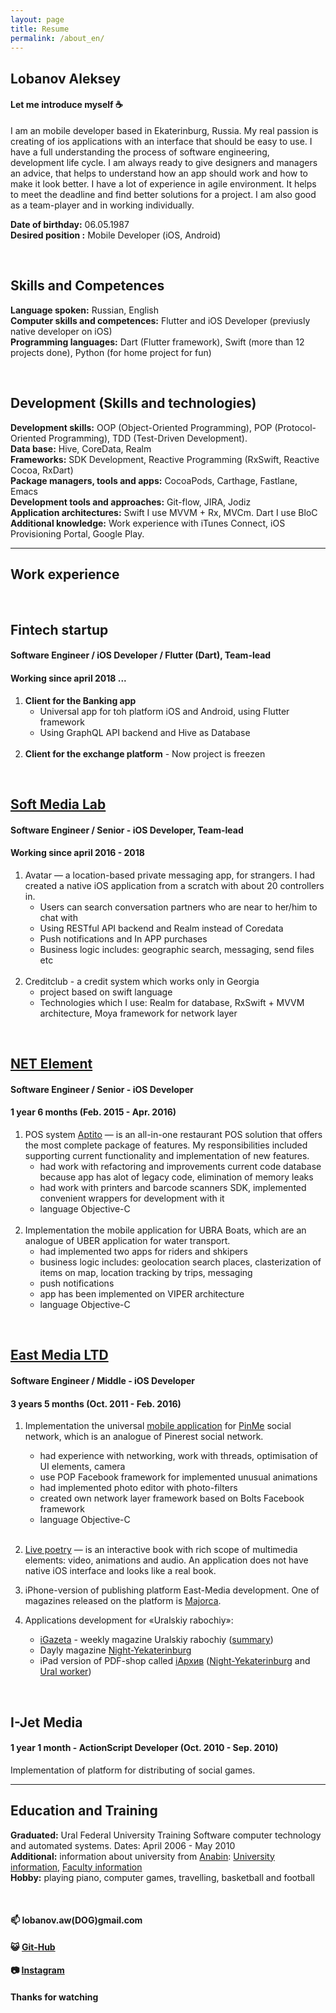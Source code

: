 ```yaml
---
layout: page
title: Resume
permalink: /about_en/
---
```

## Lobanov Aleksey

#### Let me introduce myself :coffee:
I am an mobile developer based in Ekaterinburg, Russia. My real passion is creating of ios applications with an interface that should be easy to use. I have a full understanding the process of software engineering, development life cycle. I am always ready to give designers and managers an advice, that helps to understand how an app should work and how to make it look better. I have a lot of experience in agile environment. It helps to meet the deadline and find better solutions for a project. I am also good as a team-player and in working individually.

**Date of birthday:** 06.05.1987<br/>
**Desired position :** Mobile Developer (iOS, Android)

<br/>

## Skills and Competences
**Language spoken:** Russian, English<br/>
**Computer skills and competences:** Flutter and iOS Developer (previusly native developer on iOS)<br/>
**Programming languages:** Dart (Flutter framework), Swift (more than 12 projects done), Python (for home project for fun)

<br/>

## Development (Skills and technologies)
**Development skills:** OOP (Object-Oriented Programming), POP (Protocol-Oriented Programming), TDD (Test-Driven Development).<br/>
**Data base:** Hive, CoreData, Realm<br/>
**Frameworks:** SDK Development, Reactive Programming (RxSwift, Reactive Cocoa, RxDart)<br/>
**Package managers, tools and apps:** CocoaPods, Carthage, Fastlane, Emacs<br/>
**Development tools and approaches:** Git-flow, JIRA, Jodiz<br/>
**Application architectures:** Swift I use MVVM + Rx, MVCm. Dart I use BloC<br/>
**Additional knowledge:** Work experience with iTunes Connect, iOS Provisioning Portal, Google Play.

---

## Work experience

<br />

## **Fintech startup**

#### Software Engineer / iOS Developer / Flutter (Dart), Team-lead

#### Working since april 2018 ...

1. **Client for the Banking app**
    - Universal app for toh platform iOS and Android, using Flutter framework
    - Using GraphQL API backend and Hive as Database
<br/><br/>
2. **Client for the exchange platform** - Now project is freezen

<br/>

## **[Soft Media Lab](http://softmedialab.com/)**

#### Software Engineer / Senior - iOS Developer, Team-lead

#### Working since april 2016 - 2018

1. Avatar — a location-based private messaging  app, for strangers. I had created a native iOS application from a scratch with about 20 controllers in.
    - Users can search conversation partners who are near to her/him to chat with
    - Using RESTful API backend and Realm instead of Coredata
    - Push notifications and In APP purchases 
    - Business logic includes: geographic search, messaging, send files etc
<br/><br/>
2. Creditclub - a credit system which works only in Georgia
    - project based on swift language
    - Technologies which I use: Realm for database, RxSwift + MVVM architecture, Moya framework for network layer

<br/>

## **[NET Element](https://netelement.com/en)**

#### Software Engineer / Senior - iOS Developer 

#### 1 year 6 months (Feb. 2015 - Apr. 2016)

1. POS system [Aptito](https://aptito.com/) — is an all-in-one restaurant POS solution that offers the most complete package of features. My responsibilities included supporting current functionality and implementation of new features.
    - had work with refactoring and improvements current code database because app has alot of legacy code, elimination of memory leaks
    - had work with printers and barcode scanners SDK, implemented convenient wrappers for development with it
    - language Objective-C
<br/><br/>
2. Implementation the mobile application for UBRA Boats, which are an analogue of UBER application for water transport.
    - had implemented two apps for riders and shkipers
    - business logic includes: geolocation search places, clasterization of items on map, location tracking by trips, messaging
    - push notifications
    - app has been implemented on VIPER architecture
    - language Objective-C

<br/>

## **[East Media LTD](http://east-media.ru/)**

#### Software Engineer / Middle - iOS Developer 

#### 3 years 5 months (Oct. 2011 - Feb. 2016)

1. Implementation the universal [mobile application](https://itunes.apple.com/ru/app/id561684663) for [PinMe](http://pinme.ru/) social network, which is an analogue of Pinerest social network. 
    - had experience with networking, work with threads, optimisation of UI elements, camera
    - use POP Facebook framework for implemented unusual animations
    - had implemented photo editor with photo-filters
    - created own network layer framework based on Bolts Facebook framework
    - language Objective-C
<br/><br/>
2. [Live poetry](http://antologia.xxc.ru/ios) — is an interactive book with rich scope of multimedia elements: video, animations and audio. An application does not have native iOS interface and looks like a real book.

3. iPhone-version of publishing platform East-Media development. One of magazines released on the platform is [Majorca](http://www.east-media.ru/portfolio/25/).

4. Applications development  for «Uralskiy rabochiy»:
	- [iGazeta](http://ipad.uralsky-rabochi.ru/) - weekly magazine Uralskiy rabochiy ([summary](http://www.east-media.ru/portfolio/12/))
	- Dayly magazine [Night-Yekaterinburg](https://itunes.apple.com/ru/app/ivecerka-setevoe-izdanie-vecernij/id477025674)
	- iPad version of PDF-shop called [iАрхив](http://iarchive.info/) ([Night-Yekaterinburg](https://itunes.apple.com/ru/app/iarhiv-ve/id880577339) and [Ural worker](https://itunes.apple.com/ru/app/iarhiv-ur/id688696313))

<br/>

## **I-Jet Media**

#### 1 year 1 month - ActionScript Developer (Oct. 2010 - Sep. 2010)

Implementation of platform for distributing of social games.

---

## Education and Training
**Graduated:** Ural Federal University Training Software computer technology and automated systems. Dates: April 2006 - May 2010<br/>
**Additional:** information about university from [Anabin](http://anabin.kmk.org/): [University information](../files/urfu_common.pdf), [Faculty information](../files/urfu_faculty.pdf)
<br/>
**Hobby:** playing piano, computer games, travelling, basketball and football

<br/>

#### 📫 lobanov.aw(DOG)gmail.com

#### :smiley_cat: [Git-Hub](https://github.com/alobanov)

#### :camera: [Instagram](https://www.instagram.com/alobanov/)

#### Thanks for watching
